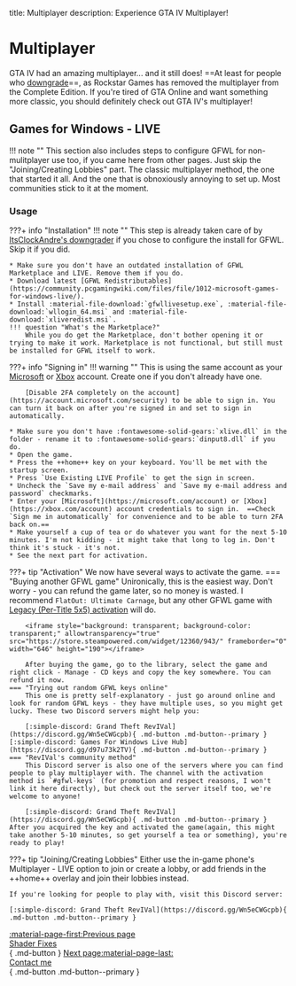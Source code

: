 title: Multiplayer
description: Experience GTA IV Multiplayer!

# Multiplayer
GTA IV had an amazing multiplayer... and it still does! ==At least for people who [downgrade](downgrading.md)==, as Rockstar Games has removed the multiplayer from the Complete Edition. If you're tired of GTA Online and want something more classic, you should definitely check out GTA IV's multiplayer!

## Games for Windows - LIVE
!!! note ""
    This section also includes steps to configure GFWL for non-mulitplayer use too, if you came here from other pages. Just skip the "Joining/Creating Lobbies" part.
The classic multiplayer method, the one that started it all. And the one that is obnoxiously annoying to set up. Most communities stick to it at the moment.

### Usage
???+ info "Installation"
    !!! note ""
        This step is already taken care of by [ItsClockAndre's downgrader](../downgrading/#itsclockandres-downgrader) if you chose to configure the install for GFWL. Skip it if you did.


    * Make sure you don't have an outdated installation of GFWL Marketplace and LIVE. Remove them if you do.
    * Download latest [GFWL Redistributables](https://community.pcgamingwiki.com/files/file/1012-microsoft-games-for-windows-live/).
    * Install :material-file-download:`gfwllivesetup.exe`, :material-file-download:`wllogin_64.msi` and :material-file-download:`xliveredist.msi`.
    !!! question "What's the Marketplace?"
        While you do get the Marketplace, don't bother opening it or trying to make it work. Marketplace is not functional, but still must be installed for GFWL itself to work.
???+ info "Signing in"
    !!! warning ""
        This is using the same account as your [Microsoft](https://microsoft.com/account) or [Xbox](https://xbox.com/account) account. Create one if you don't already have one.

        [Disable 2FA completely on the account](https://account.microsoft.com/security) to be able to sign in. You can turn it back on after you're signed in and set to sign in automatically.

    * Make sure you don't have :fontawesome-solid-gears:`xlive.dll` in the folder - rename it to :fontawesome-solid-gears:`dinput8.dll` if you do.
    * Open the game.
    * Press the ++home++ key on your keyboard. You'll be met with the startup screen.
    * Press `Use Existing LIVE Profile` to get the sign in screen.
    * Uncheck the `Save my e-mail address` and `Save my e-mail address and password` checkmarks.
    * Enter your [Microsoft](https://microsoft.com/account) or [Xbox](https://xbox.com/account) account credentials to sign in.  ==Check `Sign me in automatically` for convenience and to be able to turn 2FA back on.==
    * Make yourself a cup of tea or do whatever you want for the next 5-10 minutes. I'm not kidding - it might take that long to log in. Don't think it's stuck - it's not.
    * See the next part for activation.
???+ tip "Activation"
    We now have several ways to activate the game.
    === "Buying another GFWL game"
        Unironically, this is the easiest way. Don't worry - you can refund the game later, so no money is wasted. I recommend `FlatOut: Ultimate Carnage`, but any other GFWL game with [Legacy (Per-Title 5x5) activation](https://www.pcgamingwiki.com/wiki/Games_for_Windows_-_LIVE#List_of_games_using_Games_for_Windows_-_LIVE) will do.

        <iframe style="background: transparent; background-color: transparent;" allowtransparency="true" src="https://store.steampowered.com/widget/12360/943/" frameborder="0" width="646" height="190"></iframe>

        After buying the game, go to the library, select the game and right click - Manage - CD keys and copy the key somewhere. You can refund it now.
    === "Trying out random GFWL keys online"
        This one is pretty self-explanatory - just go around online and look for random GFWL keys - they have multiple uses, so you might get lucky. These two Discord servers might help you:

        [:simple-discord: Grand Theft RevIVal](https://discord.gg/Wn5eCWGcpb){ .md-button .md-button--primary } [:simple-discord: Games For Windows Live Hub](https://discord.gg/d97u73k2TV){ .md-button .md-button--primary }
    === "RevIVal's community method"
        This Discord server is also one of the servers where you can find people to play multiplayer with. The channel with the activation method is `#gfwl-keys` (for promotion and respect reasons, I won't link it here directly), but check out the server itself too, we're welcome to anyone!

        [:simple-discord: Grand Theft RevIVal](https://discord.gg/Wn5eCWGcpb){ .md-button .md-button--primary }
    After you acquired the key and activated the game(again, this might take another 5-10 minutes, so get yourself a tea or something), you're ready to play!
???+ tip "Joining/Creating Lobbies"
    Either use the in-game phone's Multiplayer - LIVE option to join or create a lobby, or add friends in the ++home++ overlay and join their lobbies instead.
    
    If you're looking for people to play with, visit this Discord server:

    [:simple-discord: Grand Theft RevIVal](https://discord.gg/Wn5eCWGcpb){ .md-button .md-button--primary }
    
[:material-page-first:Previous page <br>Shader Fixes</br>](essential-modding/shader-fixes.md){ .md-button } [Next page:material-page-last: <br>Contact me</br>](contact-me.md){ .md-button .md-button--primary }